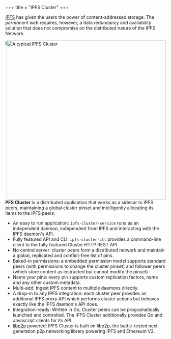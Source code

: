 +++
title = "IPFS Cluster"
+++

[IPFS](https://ipfs.io) has given the users the power of content-addressed storage. The *permanent web* requires, however, a data redundancy and availability solution that does not compromise on the distributed nature of the IPFS Network.

<img alt="A typical IPFS Cluster" title="A typical IPFS Cluster" src="/cluster/diagrams/png/cluster.png" width="500px" style="float:right;" />

**IPFS Cluster** is a distributed application that works as a sidecar to IPFS peers, maintaining a global cluster pinset and intelligently allocating its items to the IPFS peers:

* An easy to run application: `ipfs-cluster-service` runs as an independent daemon, independent from IPFS and interacting with the IPFS daemon's API.
* Fully featured API and CLI: `ipfs-cluster-ctl` provides a command-line client to the fully featured Cluster HTTP REST API.
* No central server: cluster peers form a distributed network and maintain a global, replicated and conflict-free list of pins.
* Baked-in permissions: a embedded permission  model supports standard peers (with permissions to change the cluster pinset) and follower peers (which store content as instructed but cannot modify the pinset).
* Name your pins: every pin supports custom replication factors, name and any other custom metadata.
* Multi-add: Ingest IPFS content to multiple daemons directly.
* A drop-in to any IPFS integration: each cluster peer provides an additional IPFS proxy API which performs cluster actions but behaves exactly like the IPFS daemon's API does.
* Integration-ready: Written in Go, Cluster peers can be programatically launched and controlled. The IPFS Cluster additionally provides Go and Javascript clients for its API.
* [libp2p](https://libp2p.io) powered: IPFS Cluster is built on libp2p, the battle-tested next generation p2p networking library powering IPFS and Ethereum V2.
  
